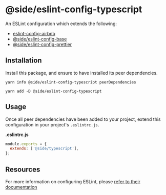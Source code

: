 # @side/eslint-config-typescript

An ESLint configuration which extends the following:

- [eslint-config-airbnb](https://github.com/airbnb/javascript/tree/master/packages/eslint-config-airbnb)
- [@side/eslint-config-base](https://github.com/reside-eng/lint-config/tree/master/packages/eslint-config-base)
- [@side/eslint-config-prettier](https://github.com/reside-eng/lint-config/tree/master/packages/eslint-config-prettier)

## Installation

Install this package, and ensure to have installed its peer dependencies.

`yarn info @side/eslint-config-typescript peerDependencies`

`yarn add -D @side/eslint-config-typescript`

## Usage

Once all peer dependencies have been added to your project, extend this configuration in your project's `.eslintrc.js`.

**.eslintrc.js**

```js
module.exports = {
  extends: ['@side/typescript'],
};
```

## Resources

For more information on configuring ESLint, please [refer to their documentation](https://eslint.org/docs/user-guide/configuring)
